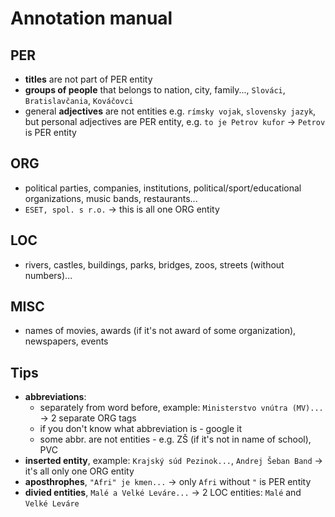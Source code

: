 # Annotation manual

## PER
- **titles** are not part of PER entity
- **groups of people** that belongs to nation, city, family..., `Slováci`, `Bratislavčania`, `Kováčovci`
- general **adjectives** are not entities e.g. `rímsky vojak`, `slovensky jazyk`, but personal adjectives are PER entity,
  e.g. `to je Petrov kufor` -> `Petrov` is PER entity 

## ORG
- political parties, companies, institutions, political/sport/educational organizations, music bands, restaurants...
- `ESET, spol. s r.o.` -> this is all one ORG entity

## LOC
- rivers, castles, buildings, parks, bridges, zoos, streets (without numbers)...

## MISC
- names of movies, awards (if it's not award of some organization), newspapers, events


## Tips
- **abbreviations**: 
  - separately from word before, example: `Ministerstvo vnútra (MV)...` -> 2 separate ORG tags
  - if you don't know what abbreviation is - google it
  - some abbr. are not entities - e.g. ZŠ (if it's not in name of school), PVC
- **inserted entity**, example: `Krajský súd Pezinok...`, `Andrej Šeban Band` -> it's all only one ORG entity
- **aposthrophes**, `"Afri" je kmen...` -> only `Afri` without `"` is PER entity
- **divied entities**, `Malé a Velké Leváre...` -> 2 LOC entities: `Malé` and `Velké Leváre`
